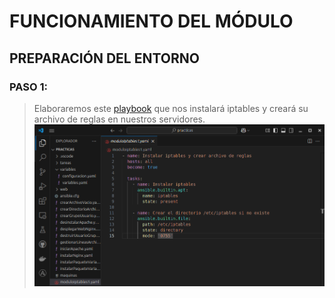 # FUNCIONAMIENTO DEL MÓDULO

## PREPARACIÓN DEL ENTORNO
### PASO 1:
> Elaboraremos este [playbook](moduloIptables1.yaml) que nos instalará iptables y creará su archivo de reglas en nuestros servidores.
![Playbook entorno](img/entorno.png)
